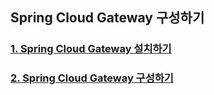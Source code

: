## Spring Cloud Gateway 구성하기

### [1. Spring Cloud Gateway 설치하기](./scg_install.md)
### [2. Spring Cloud Gateway 구성하기](./scg_config.md)